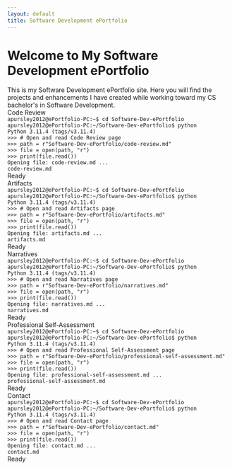 ```yaml
---
layout: default
title: Software Development ePortfolio
---
```


# Welcome to My Software Development ePortfolio

<div class="intro-text">
This is my Software Development ePortfolio site. Here you will find the projects and enhancements I have created while working toward my CS bachelor's in Software Development.
</div>

<div class="terminal-window" onclick="openPage('code-review')">
    <div class="terminal-header">
        <span>Code Review</span>
        <div class="terminal-buttons">
            <div class="terminal-button minimize"><a href="#" class="min-icon"></a></div>
            <div class="terminal-button maximize"><a href="#" class="max-icon"></a></div>
            <div class="terminal-button close"><a href="#" class="x-icon"></a></div>
</div>
        </div>
    </div>
    <div class="terminal-content">
        <code>apursley2012@ePortfolio-PC:~$ cd Software-Dev-ePortfolio
apursley2012@ePortfolio-PC:~/Software-Dev-ePortfolio$ python
Python 3.11.4 (tags/v3.11.4)
>>> # Open and read Code Review page
>>> path = r"Software-Dev-ePortfolio/code-review.md"
>>> file = open(path, "r")
>>> print(file.read())
Opening file: code-review.md ...
<span class="clickable-link">code-review.md</span></code>
    </div>
    <div class="status-bar">Ready</div>
</div>

<div class="terminal-window" onclick="openPage('artifacts')">
    <div class="terminal-header">
        <span>Artifacts</span>
        <div class="terminal-buttons">
            <div class="terminal-button minimize"></div>
            <div class="terminal-button maximize"></div>
            <div class="terminal-button close"></div>
        </div>
    </div>
    <div class="terminal-content">
        <code>apursley2012@ePortfolio-PC:~$ cd Software-Dev-ePortfolio
apursley2012@ePortfolio-PC:~/Software-Dev-ePortfolio$ python
Python 3.11.4 (tags/v3.11.4)
>>> # Open and read Artifacts page
>>> path = r"Software-Dev-ePortfolio/artifacts.md"
>>> file = open(path, "r")
>>> print(file.read())
Opening file: artifacts.md ...
<span class="clickable-link">artifacts.md</span></code>
    </div>
    <div class="status-bar">Ready</div>
</div>

<div class="terminal-window" onclick="openPage('narratives')">
    <div class="terminal-header">
        <span>Narratives</span>
        <div class="terminal-buttons">
            <div class="terminal-button minimize"></div>
            <div class="terminal-button maximize"></div>
            <div class="terminal-button close"></div>
        </div>
    </div>
    <div class="terminal-content">
        <code>apursley2012@ePortfolio-PC:~$ cd Software-Dev-ePortfolio
apursley2012@ePortfolio-PC:~/Software-Dev-ePortfolio$ python
Python 3.11.4 (tags/v3.11.4)
>>> # Open and read Narratives page
>>> path = r"Software-Dev-ePortfolio/narratives.md"
>>> file = open(path, "r")
>>> print(file.read())
Opening file: narratives.md ...
<span class="clickable-link">narratives.md</span></code>
    </div>
    <div class="status-bar">Ready</div>
</div>

<div class="terminal-window" onclick="openPage('professional-self-assessment')">
    <div class="terminal-header">
        <span>Professional Self-Assessment</span>
        <div class="terminal-buttons">
            <div class="terminal-button minimize"></div>
            <div class="terminal-button maximize"></div>
            <div class="terminal-button close"></div>
        </div>
    </div>
    <div class="terminal-content">
        <code>apursley2012@ePortfolio-PC:~$ cd Software-Dev-ePortfolio
apursley2012@ePortfolio-PC:~/Software-Dev-ePortfolio$ python
Python 3.11.4 (tags/v3.11.4)
>>> # Open and read Professional Self-Assessment page
>>> path = r"Software-Dev-ePortfolio/professional-self-assessment.md"
>>> file = open(path, "r")
>>> print(file.read())
Opening file: professional-self-assessment.md ...
<span class="clickable-link">professional-self-assessment.md</span></code>
    </div>
    <div class="status-bar">Ready</div>
</div>

<div class="terminal-window" onclick="openPage('contact')">
    <div class="terminal-header">
        <span>Contact</span>
        <div class="terminal-buttons">
            <div class="terminal-button minimize"></div>
            <div class="terminal-button maximize"></div>
            <div class="terminal-button close"></div>
        </div>
    </div>
    <div class="terminal-content">
        <code>apursley2012@ePortfolio-PC:~$ cd Software-Dev-ePortfolio
apursley2012@ePortfolio-PC:~/Software-Dev-ePortfolio$ python
Python 3.11.4 (tags/v3.11.4)
>>> # Open and read Contact page
>>> path = r"Software-Dev-ePortfolio/contact.md"
>>> file = open(path, "r")
>>> print(file.read())
Opening file: contact.md ...
<span class="clickable-link">contact.md</span></code>
    </div>
    <div class="status-bar">Ready</div>
</div>

<script>
function openPage(pageName) {
    window.location.href = pageName + '.html';
}
</script>